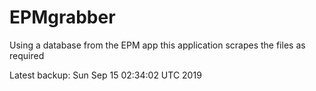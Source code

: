 # EPMgrabber
Using a database from the EPM app this application scrapes the files as required


Latest backup: Sun Sep 15 02:34:02 UTC 2019

